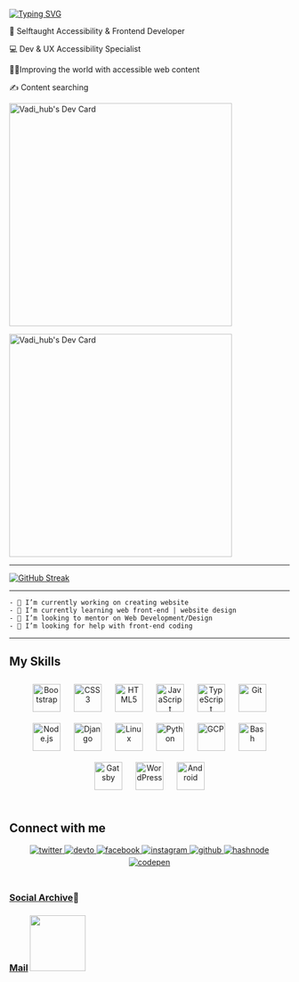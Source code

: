 <!-- [![Board Status](https://dev.azure.com/SMERCh/010764cf-a769-49c4-b209-e06b8a438141/b1a5c69e-0b98-4147-8c28-c5e8a837395d/_apis/work/boardbadge/35b975aa-a401-47bd-add0-90afeb38816a)](https://dev.azure.com/SMERCh/010764cf-a769-49c4-b209-e06b8a438141/_boards/board/t/b1a5c69e-0b98-4147-8c28-c5e8a837395d/Microsoft.RequirementCategory) 
-->
[![Typing SVG](https://readme-typing-svg.herokuapp.com?font=Frijole&color=%234E18FF&size=28&center=true&vCenter=true&multiline=true&width=540&height=210&lines=%F0%9F%91%A5%23%23%23%F0%9F%9A%B8;Hello+Github!;My+name+is+Vadim%2C;%F0%9F%9A%80+I'm+learning+Front-end.%F0%9F%99%88;%E2%9C%85%23%23%23%E2%9C%85)](https://linktr.ee/zvrhub)

👋 Selftaught Accessibility & Frontend Developer 

💻 Dev & UX Accessibility Specialist 

🐱‍👤Improving the world with accessible web content 

✍️ Content searching

<a href="https://zvr.ink"><img src="https://share.creavite.co/BIew9JbAHCQdoONu.gif?r=d6x" width="400" alt="Vadi_hub's Dev Card"/></a> 

<a href="https://app.daily.dev/zvrhub"><img src="https://api.daily.dev/devcards/8a3542eb2ee34f7faa9183f6acf8d6f2.png?r=d6x" width="400" alt="Vadi_hub's Dev Card"/></a>  



<!--
[![GitHub Streak](https://github.com/zv-r)<img src="https://share.creavite.co/BIew9JbAHCQdoONu.gif" width="400px">
--> 

____




[![GitHub Streak](http://github-readme-streak-stats.herokuapp.com?user=zv-r&&width=900&height=450&theme=monokai-metallian&date_format=M%20j%5B%2C%20Y%5D&ring=6A5D34&currStreakNum=DD22BF&border=4E18FF&stroke=DD22BF&fire=F27D0C&sideNums=5021D5C9&dates=7A6B3C&currStreakLabel=4E18FF&sideLabels=DD22BF)](https://github.com/zv-r)
<!--
<p align="center"> В настоящее время я сосредоточился на лучшем понимании более продвинутых концепций HTML и CSS, а также начал свои исследования со стека NodeJS и ReactJS
--> 

***

    - 🔭 I’m currently working on creating website
    - 🌱 I’m currently learning web front-end | website design
    - 👯 I’m looking to mentor on Web Development/Design
    - 🤔 I’m looking for help with front-end coding 
***    
    
    
## My Skills  
<div align="center">  
<a href="https://getbootstrap.com/docs/3.4/javascript/" target="_blank"><img style="margin: 10px" src="https://profilinator.rishav.dev/skills-assets/bootstrap-plain.svg" alt="Bootstrap" height="50" /></a>  
<a href="https://www.w3schools.com/css/" target="_blank"><img style="margin: 10px" src="https://profilinator.rishav.dev/skills-assets/css3-original-wordmark.svg" alt="CSS3" height="50" /></a>  
<a href="https://en.wikipedia.org/wiki/HTML5" target="_blank"><img style="margin: 10px" src="https://profilinator.rishav.dev/skills-assets/html5-original-wordmark.svg" alt="HTML5" height="50" /></a>  
<a href="https://www.javascript.com/" target="_blank"><img style="margin: 10px" src="https://profilinator.rishav.dev/skills-assets/javascript-original.svg" alt="JavaScript" height="50" /></a>  
<a href="https://www.typescriptlang.org/" target="_blank"><img style="margin: 10px" src="https://profilinator.rishav.dev/skills-assets/typescript-original.svg" alt="TypeScript" height="50" /></a>  
<a href="https://github.com/" target="_blank"><img style="margin: 10px" src="https://profilinator.rishav.dev/skills-assets/git-scm-icon.svg" alt="Git" height="50" /></a>  
<a href="https://nodejs.org/" target="_blank"><img style="margin: 10px" src="https://profilinator.rishav.dev/skills-assets/nodejs-original-wordmark.svg" alt="Node.js" height="50" /></a>  
<a href="https://www.djangoproject.com/" target="_blank"><img style="margin: 10px" src="https://profilinator.rishav.dev/skills-assets/django-original.svg" alt="Django" height="50" /></a>  
<a href="https://www.linux.org/" target="_blank"><img style="margin: 10px" src="https://profilinator.rishav.dev/skills-assets/linux-original.svg" alt="Linux" height="50" /></a>  
<a href="https://www.python.org/" target="_blank"><img style="margin: 10px" src="https://profilinator.rishav.dev/skills-assets/python-original.svg" alt="Python" height="50" /></a>  
<a href="https://cloud.google.com/" target="_blank"><img style="margin: 10px" src="https://profilinator.rishav.dev/skills-assets/google_cloud-icon.svg" alt="GCP" height="50" /></a>  
<a href="https://www.gnu.org/software/bash/" target="_blank"><img style="margin: 10px" src="https://profilinator.rishav.dev/skills-assets/gnu_bash-icon.svg" alt="Bash" height="50" /></a>  
<a href="https://www.gatsbyjs.com/" target="_blank"><img style="margin: 10px" src="https://profilinator.rishav.dev/skills-assets/gatsby.png" alt="Gatsby" height="50" /></a>  
<a href="https://wordpress.com/" target="_blank"><img style="margin: 10px" src="https://profilinator.rishav.dev/skills-assets/wordpress.png" alt="WordPress" height="50" /></a>  
<a href="https://www.android.com/intl/en_in/" target="_blank"><img style="margin: 10px" src="https://profilinator.rishav.dev/skills-assets/android-original-wordmark.svg" alt="Android" height="50" /></a>  
</div> 

<br/>  


## Connect with me  
<div align="center">
<a href="https://twitter.com/zvrhub" target="_blank">
<img src=https://img.shields.io/badge/twitter-%2300acee.svg?&style=for-the-badge&logo=twitter&logoColor=white alt=twitter style="margin-bottom: 5px;" />
</a>
<a href="https://dev.to/zvr" target="_blank">
<img src=https://img.shields.io/badge/dev.to-%2308090A.svg?&style=for-the-badge&logo=dev.to&logoColor=white alt=devto style="margin-bottom: 5px;" />
</a>
<a href="https://www.facebook.com/zolotoy.dev" target="_blank">
<img src=https://img.shields.io/badge/facebook-%232E87FB.svg?&style=for-the-badge&logo=facebook&logoColor=white alt=facebook style="margin-bottom: 5px;" />
</a>
<a href="https://instagram.com/zvrhub_com" target="_blank">
<img src=https://img.shields.io/badge/instagram-%23000000.svg?&style=for-the-badge&logo=instagram&logoColor=white alt=instagram style="margin-bottom: 5px;" />
</a>
<a href="https://github.com/zv-r" target="_blank">
<img src=https://img.shields.io/badge/github-%2324292e.svg?&style=for-the-badge&logo=github&logoColor=white alt=github style="margin-bottom: 5px;" />
</a>
<a href="https://hashnode.com/@zolotoy-web" target="_blank">
<img src=https://img.shields.io/badge/hashnode-%232962FF.svg?&style=for-the-badge&logo=hashnode&logoColor=white alt=hashnode style="margin-bottom: 5px;" />
</a>
<a href="https://codepen.com/vadidev" target="_blank">
<img src=https://img.shields.io/badge/codepen-%23131417.svg?&style=for-the-badge&logo=codepen&logoColor=white alt=codepen style="margin-bottom: 5px;" />
</a>  
</div>  
  

<br/>      
    
    
    
    
  
   ###  [Social Archive](https://linktr.ee/zvrhub)📌
   
   
   ###  [Mail](mailto:zvr@gold-mail.ru) <img src='https://raw.githubusercontent.com/ShahriarShafin/ShahriarShafin/main/Assets/handshake.gif' width="100px"> </h2>
    
    



